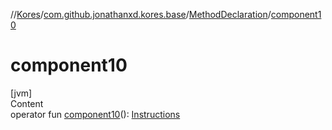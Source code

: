 //[Kores](../../index.md)/[com.github.jonathanxd.kores.base](../index.md)/[MethodDeclaration](index.md)/[component10](component10.md)



# component10  
[jvm]  
Content  
operator fun [component10](component10.md)(): [Instructions](../../com.github.jonathanxd.kores/-instructions/index.md)  



